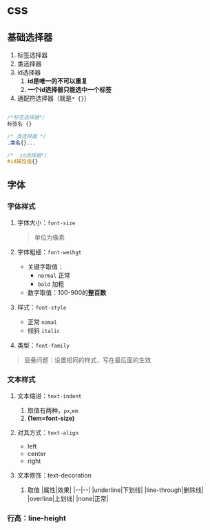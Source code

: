 # css

## 基础选择器

1. 标签选择器
2. 类选择器
3. id选择器
   1. **id是唯一的不可以重复**
   2. **一个id选择器只能选中一个标签**
4. 通配符选择器（就是`* {}`）

```css

/*标签选择器*/
标签名 {}

/* 类选择器 */
.类名{}...

/*  id选择器*/
#id属性值{}
```

## 字体

### 字体样式

1. 字体大小：`font-size`
    >单位为像素

2. 字体粗细：`font-weihgt`
    - 关键字取值：
        - `normal` 正常
        - `bold` 加粗
    - 数字取值：100-900的**整百数**

3. 样式：`font-style`
    - 正常 `nomal`
    - 倾斜 `italic`

4. 类型：`font-family`

> 层叠问题：设置相同的样式，写在最后面的生效

### 文本样式

1. 文本缩进：`text-indent`
   1. 取值有两种，`px`,`em`
   2. **(1em=font-size)**

2. 对其方式：`text-align`
    - left
    - center
    - right

3. 文本修饰：text-decoration
   1. 取值
        |属性|效果|
        |--|--|
        |underline|下划线|
        |line-through|删除线|
        |overline|上划线|
        |none|正常|

### 行高：line-height
